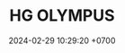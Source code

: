 ---
layout: teamCard
permalink: /team/:title.html
categories: surjohto042024 norteMayo ljmy24 LI LI1 LI2 LI6 LI7 LI8 LI10 LI11
maincover: /assets/logos/HGOLYMPUS.png
puntosLJMAYO24: #26
date: 2024-02-29 10:29:20 +0700
title: HG OLYMPUS
tag: johto042024
color: black
puntosLJ202404: 12
puntos: 2
grupo: sur
background: '#F16C38'
cover: /assets/backCard.png
team: HG OLYMPUS
ID: HG
pj: 2
pt1: 2 #j
pt2: 0
pt3: 0
pt4: 0
pt5: 0 #
pt6: 0
pt7: 0
pt8: 0
pt9: 0
pt10: 0
pt11: 0
#PARTIDO 1
j1: RONDA 1
p1: HG OL
pp1: TAE
r1: 2
rr1: 1
bg1: info
#PARTIDO 2
j2: RONDA 2
p2: HG OL
pp2: GOD
bg2: rock
r2: 
rr2: 
#PARTIDO 3
j3: RONDA 3
p3: SOJ
pp3: HG OL
bg3: rock
r3: 
rr3:
#PARTIDO 4
j4: RONDA 4
p4: HG BETA
pp4: HG OL
bg4: rock
r4: 
rr4:
#PARTIDO 5
j5: RONDA 5
p5: JNS
pp5: HG OL
bg5: loss 
r5: 3
rr5: 0
#PARTIDO 6
j6: RONDA 6
p6: HG OL
pp6: EK
bg6: rock
r6: 
rr6: 
#PARTIDO 7
j7: RONDA 7
p7:  HG OL
pp7: NL
bg7: rock
r7: 
rr7: 
#PARTIDO 8
j8: RONDA 8
p8:  HG OL
pp8: NS
bg8: rock
rr8: 
r8: 
#PARTIDO 9
j9: RONDA 9
p9:  CS
pp9: HG OL
bg9: rock
r9: 
rr9: 
#PARTIDO 10
j10: RONDA 10
p10: RNT
pp10: HG OL
bg10: rock
r10: 
rr10:
#PARTIDO 11
j11: RONDA 11
p11: HG OL
pp11: I2A
bg11: rock
r11: 
rr11:
stream: <i class="fa-brands fa-twitch text-white"></i>
dia: 26
hora: '21:10'





















# pj: 11
# pt1: 2
# pt2: 2
# pt3: 2
# pt4: 2
# pt5: 3
# pt6: 1
# pt7: 3
# pt8: 3
# pt9: 3
# pt10: 2
# pt11: 3
# p1:  HGO
# r1: 2
# rr1: 1
# bg1: bg-info
# pp1: S.VANGUARD
# p2: SOJ
# r2: 1
# bg2: bg-info
# rr2: 2
# pp2: HGO
# p3:  HGO
# r3: 2
# bg3: bg-info
# rr3: 1
# pp3: HG REGIOS
# p4:  HGO
# r4: 2
# bg4: bg-info
# rr4: 1
# pp4: ZODIAC
# p5:  HGO
# r5: 3
# rr5: 0
# bg5: bg-success
# pp5: MBO
# p6:  HGO
# r6: 1
# bg6: bg-warning
# rr6: 2
# pp6: LASTH BREATH
# p7:  DFS RUBY
# r7: 0
# rr7: 3
# bg7: bg-success
# pp7: HGO
# p8:  HGO
# r8: 3
# bg8: bg-success
# rr8: 0
# pp8: NO SMITE
# p9:  HGO
# r9: 3
# rr9: 0
# bg9: bg-success
# pp9: JAS
# p10:  HGO
# r10: 2
# rr10: 1
# bg10: bg-info
# pp10: DFS DMD
# info: 30/05/24
# hora: '21:20'
# p11:  HGO
# pp11: T. SATISFACTION
# r11: 3
# rr11: 0
# bg11: bg-success
##torneos
rango: ACERO
bg: 
torneo1: 
tps1: 
tb1: 
timg1: 
---